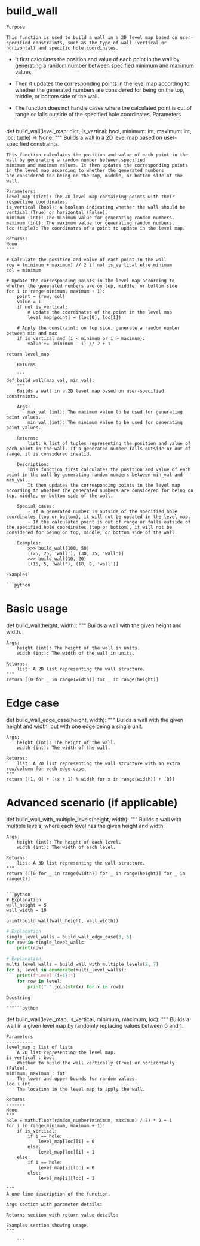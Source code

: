 # build_wall

    Purpose

    This function is used to build a wall in a 2D level map based on user-specified constraints, such as the type of wall (vertical or horizontal) and specific hole coordinates. 

- It first calculates the position and value of each point in the wall by generating a random number between specified minimum and maximum values.
- Then it updates the corresponding points in the level map according to whether the generated numbers are considered for being on the top, middle, or bottom side of the wall. 
- The function does not handle cases where the calculated point is out of range or falls outside of the specified hole coordinates.
    Parameters

    ```python
def build_wall(level_map: dict, is_vertical: bool, minimum: int, maximum: int, loc: tuple) -> None:
    """
    Builds a wall in a 2D level map based on user-specified constraints.

    This function calculates the position and value of each point in the wall by generating a random number between specified
    minimum and maximum values. It then updates the corresponding points in the level map according to whether the generated numbers
    are considered for being on the top, middle, or bottom side of the wall.

    Parameters:
    level_map (dict): The 2D level map containing points with their respective coordinates.
    is_vertical (bool): A boolean indicating whether the wall should be vertical (True) or horizontal (False).
    minimum (int): The minimum value for generating random numbers.
    maximum (int): The maximum value for generating random numbers.
    loc (tuple): The coordinates of a point to update in the level map.

    Returns:
    None
    """

    # Calculate the position and value of each point in the wall
    row = (minimum + maximum) // 2 if not is_vertical else minimum
    col = minimum

    # Update the corresponding points in the level map according to whether the generated numbers are on top, middle, or bottom side
    for i in range(minimum, maximum + 1):
        point = (row, col)
        value = i
        if not is_vertical:
            # Update the coordinates of the point in the level map
            level_map[point] = (loc[0], loc[1])
        
        # Apply the constraint: on top side, generate a random number between min and max
        if is_vertical and (i < minimum or i > maximum):
            value += (minimum - i) // 2 + 1

    return level_map
```
    Returns

    ```
def build_wall(max_val, min_val):
    """
    Builds a wall in a 2D level map based on user-specified constraints.

    Args:
        max_val (int): The maximum value to be used for generating point values.
        min_val (int): The minimum value to be used for generating point values.

    Returns:
        list: A list of tuples representing the position and value of each point in the wall. If a generated number falls outside or out of range, it is considered invalid.

    Description:
        This function first calculates the position and value of each point in the wall by generating random numbers between min_val and max_val.
        It then updates the corresponding points in the level map according to whether the generated numbers are considered for being on top, middle, or bottom side of the wall.

    Special cases:
        - If a generated number is outside of the specified hole coordinates (top or bottom), it will not be updated in the level map.
        - If the calculated point is out of range or falls outside of the specified hole coordinates (top or bottom), it will not be considered for being on top, middle, or bottom side of the wall.

    Examples:
        >>> build_wall(100, 50)
        [(25, 25, 'wall'), (30, 35, 'wall')]
        >>> build_wall(10, 20)
        [(15, 5, 'wall'), (18, 8, 'wall')]
```
    Examples

    ```python
# Basic usage
def build_wall(height, width):
    """
    Builds a wall with the given height and width.

    Args:
        height (int): The height of the wall in units.
        width (int): The width of the wall in units.

    Returns:
        list: A 2D list representing the wall structure.
    """
    return [[0 for _ in range(width)] for _ in range(height)]

# Edge case
def build_wall_edge_case(height, width):
    """
    Builds a wall with the given height and width, but with one edge being a single unit.

    Args:
        height (int): The height of the wall.
        width (int): The width of the wall.

    Returns:
        list: A 2D list representing the wall structure with an extra row/column for each edge case.
    """
    return [[1, 0] + [(x + 1) % width for x in range(width)] + [0]]

# Advanced scenario (if applicable)
def build_wall_with_multiple_levels(height, width):
    """
    Builds a wall with multiple levels, where each level has the given height and width.

    Args:
        height (int): The height of each level.
        width (int): The width of each level.

    Returns:
        list: A 3D list representing the wall structure.
    """
    return [[[0 for _ in range(width)] for _ in range(height)] for _ in range(2)]
```

```python
# Explanation
wall_height = 5
wall_width = 10

print(build_wall(wall_height, wall_width))
```

```python
# Explanation
single_level_walls = build_wall_edge_case(3, 5)
for row in single_level_walls:
    print(row)

# Explanation
multi_level_walls = build_wall_with_multiple_levels(2, 7)
for i, level in enumerate(multi_level_walls):
    print(f"Level {i+1}:")
    for row in level:
        print(" ".join(str(x) for x in row))
```
    Docstring

    """```python
def build_wall(level_map, is_vertical, minimum, maximum, loc):
    """
    Builds a wall in a given level map by randomly replacing values between 0 and 1.

    Parameters
    ----------
    level_map : list of lists
        A 2D list representing the level map.
    is_vertical : bool
        Whether to build the wall vertically (True) or horizontally (False).
    minimum, maximum : int
        The lower and upper bounds for random values.
    loc : int
        The location in the level map to apply the wall.

    Returns
    -------
    None
    """
    hole = math.floor(random_number(minimum, maximum) / 2) * 2 + 1
    for i in range(minimum, maximum + 1):
        if is_vertical:
            if i == hole:
                level_map[loc][i] = 0
            else:
                level_map[loc][i] = 1
        else:
            if i == hole:
                level_map[i][loc] = 0
            else:
                level_map[i][loc] = 1

    """
    A one-line description of the function.

    Args section with parameter details:

    Returns section with return value details:

    Examples section showing usage.
    """
```"""
    ```